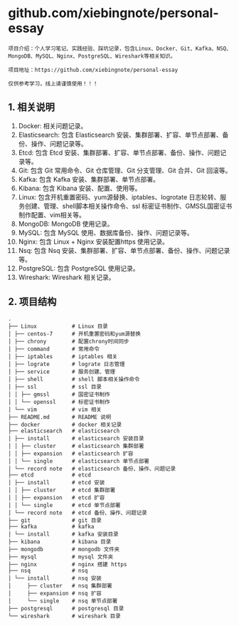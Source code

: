 # github.com/xiebingnote/personal-essay

    项目介绍：个人学习笔记、实践经验、踩坑记录，包含Linux、Docker、Git、Kafka、NSQ、MongoDB、MySQL、Nginx、PostgreSQL、Wireshark等相关知识。

    项目地址：https://github.com/xiebingnote/personal-essay

    仅供参考学习，线上请谨慎使用！！！

## 1. 相关说明

1. Docker: 相关问题记录。
2. Elasticsearch: 包含 Elasticsearch 安装、集群部署、扩容、单节点部署、备份、操作、问题记录等。
3. Etcd: 包含 Etcd 安装、集群部署、扩容、单节点部署、备份、操作、问题记录等。
4. Git: 包含 Git 常用命令、Git 仓库管理、Git 分支管理、Git 合并、Git 回滚等。
5. Kafka: 包含 Kafka 安装、集群部署、单节点部署。
6. Kibana: 包含 Kibana 安装、配置、使用等。
7. Linux: 包含开机重置密码、yum源替换、iptables、logrotate 日志轮转、服务创建、管理、shell脚本相关操作命令、ssl
   标密证书制作、GMSSL国密证书制作配置、vim相关等。
8. MongoDB: MongoDB 使用记录。
9. MySQL: 包含 MySQL 使用、数据库备份、操作、问题记录等。
10. Nginx: 包含 Linux + Nginx 安装配置https 使用记录。
11. Nsq: 包含 Nsq 安装、集群部署、扩容、单节点部署、备份、操作、问题记录等。
12. PostgreSQL: 包含 PostgreSQL 使用记录。
13. Wireshark: Wireshark 相关记录。

## 2. 项目结构

    .
    ├── Linux           # Linux 目录
    │ ├── centos-7      # 开机重置密码和yum源替换
    │ ├── chrony        # 配置chrony时间同步
    │ ├── command       # 常用命令
    │ ├── iptables      # iptables 相关
    │ ├── lograte       # lograte 日志管理
    │ ├── service       # 服务创建、管理
    │ ├── shell         # shell 脚本相关操作命令
    │ ├── ssl           # ssl 目录
    │ │ ├── gmssl       # 国密证书制作
    │ │ └── openssl     # 标密证书制作
    │ └── vim           # vim 相关
    ├── README.md       # README 说明
    ├── docker          # docker 相关记录
    ├── elasticsearch   # elasticsearch 
    │ ├── install       # elasticsearch 安装目录
    │ │ ├── cluster     # elasticsearch 集群部署
    │ │ ├── expansion   # elasticsearch 扩容
    │ │ └── single      # elasticsearch 单节点部署
    │ └── record note   # elasticsearch 备份、操作、问题记录
    ├── etcd            # etcd 
    │ ├── install       # etcd 安装
    │ │ ├── cluster     # etcd 集群部署
    │ │ ├── expansion   # etcd 扩容
    │ │ └── single      # etcd 单节点部署
    │ └── record note   # etcd 备份、操作、问题记录
    ├── git             # git 目录
    ├── kafka           # kafka 
    │ └── install       # kafka 安装目录
    ├── kibana          # kibana 目录
    ├── mongodb         # mongodb 文件夹
    ├── mysql           # mysql 文件夹
    ├── nginx           # nginx 搭建 https
    ├── nsq             # nsq 
    │ └── install       # nsq 安装
    │     ├── cluster   # nsq 集群部署
    │     ├── expansion # nsq 扩容
    │     └── single    # nsq 单节点部署
    ├── postgresql      # postgresql 目录
    └── wireshark       # wireshark 目录
